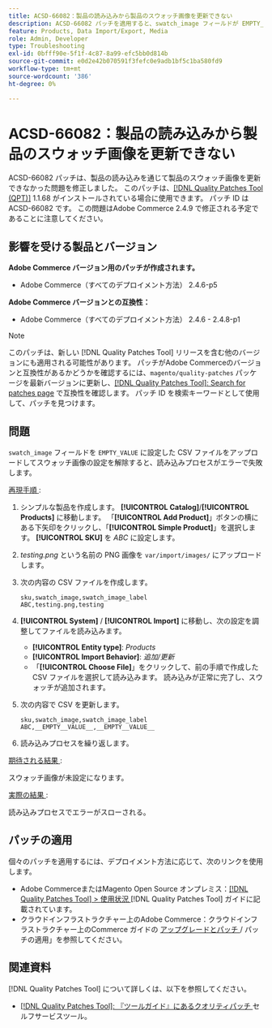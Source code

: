 ```yaml
---
title: ACSD-66082：製品の読み込みから製品のスウォッチ画像を更新できない
description: ACSD-66082 パッチを適用すると、swatch_image フィールドが EMPTY_VALUE に設定された CSV ファイルをアップロードしてスウォッチ画像の設定を解除すると、読み込みプロセスがエラーで失敗するAdobe Commerceの問題が修正されます。
feature: Products, Data Import/Export, Media
role: Admin, Developer
type: Troubleshooting
exl-id: 0bfff90e-5f1f-4c87-8a99-efc5bb0d814b
source-git-commit: e0d2e42b070591f3fefc0e9adb1bf5c1ba580fd9
workflow-type: tm+mt
source-wordcount: '386'
ht-degree: 0%

---
```


# ACSD-66082：製品の読み込みから製品のスウォッチ画像を更新できない

ACSD-66082 パッチは、製品の読み込みを通じて製品のスウォッチ画像を更新できなかった問題を修正しました。 このパッチは、[[!DNL Quality Patches Tool (QPT)]](/help/tools/quality-patches-tool/quality-patches-tool-to-self-serve-quality-patches.md) 1.1.68 がインストールされている場合に使用できます。 パッチ ID は ACSD-66082 です。 この問題はAdobe Commerce 2.4.9 で修正される予定であることに注意してください。

## 影響を受ける製品とバージョン

**Adobe Commerce バージョン用のパッチが作成されます。**

* Adobe Commerce（すべてのデプロイメント方法） 2.4.6-p5

**Adobe Commerce バージョンとの互換性：**

* Adobe Commerce（すべてのデプロイメント方法） 2.4.6 - 2.4.8-p1

>[!NOTE]
>
>このパッチは、新しい [!DNL Quality Patches Tool] リリースを含む他のバージョンにも適用される可能性があります。 パッチがAdobe Commerceのバージョンと互換性があるかどうかを確認するには、`magento/quality-patches` パッケージを最新バージョンに更新し、[[!DNL Quality Patches Tool]: Search for patches page](https://experienceleague.adobe.com/tools/commerce-quality-patches/index.html) で互換性を確認します。 パッチ ID を検索キーワードとして使用して、パッチを見つけます。

## 問題

`swatch_image` フィールドを `EMPTY_VALUE` に設定した CSV ファイルをアップロードしてスウォッチ画像の設定を解除すると、読み込みプロセスがエラーで失敗します。

<u> 再現手順 </u>:

1. シンプルな製品を作成します。 **[!UICONTROL Catalog]**/**[!UICONTROL Products]** に移動します。 「**[!UICONTROL Add Product]**」ボタンの横にある下矢印をクリックし、「**[!UICONTROL Simple Product]**」を選択します。 **[!UICONTROL SKU]** を *ABC* に設定します。
1. *testing.png* という名前の PNG 画像を `var/import/images/` にアップロードします。
1. 次の内容の CSV ファイルを作成します。

   ```
   sku,swatch_image,swatch_image_label
   ABC,testing.png,testing
   ```

1. **[!UICONTROL System]** / **[!UICONTROL Import]** に移動し、次の設定を調整してファイルを読み込みます。
   * **[!UICONTROL Entity type]**: *Products*
   * **[!UICONTROL Import Behavior]**: *追加/更新*
   * 「**[!UICONTROL Choose File]**」をクリックして、前の手順で作成した CSV ファイルを選択して読み込みます。 読み込みが正常に完了し、スウォッチが追加されます。
1. 次の内容で CSV を更新します。

   ```
   sku,swatch_image,swatch_image_label
   ABC,__EMPTY__VALUE__,__EMPTY__VALUE__
   ```

1. 読み込みプロセスを繰り返します。

<u> 期待される結果 </u>:

スウォッチ画像が未設定になります。

<u> 実際の結果 </u>:

読み込みプロセスでエラーがスローされる。

## パッチの適用

個々のパッチを適用するには、デプロイメント方法に応じて、次のリンクを使用します。

* Adobe CommerceまたはMagento Open Source オンプレミス：[[!DNL Quality Patches Tool] > 使用状況 ](/help/tools/quality-patches-tool/usage.md) [!DNL Quality Patches Tool] ガイドに記載されています。
* クラウドインフラストラクチャー上のAdobe Commerce：クラウドインフラストラクチャー上のCommerce ガイドの [ アップグレードとパッチ ](https://experienceleague.adobe.com/docs/commerce-cloud-service/user-guide/develop/upgrade/apply-patches.html)/ パッチの適用」を参照してください。

## 関連資料

[!DNL Quality Patches Tool] について詳しくは、以下を参照してください。

* [[!DNL Quality Patches Tool]: 『ツールガイド』にあるクオリティパッチ ](/help/tools/quality-patches-tool/quality-patches-tool-to-self-serve-quality-patches.md) セルフサービスツール。

